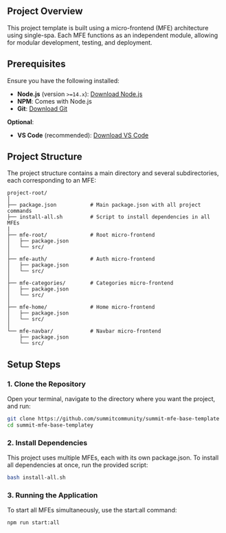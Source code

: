 ## Project Overview

This project template is built using a micro-frontend (MFE) architecture using single-spa. Each MFE functions as an independent module, allowing for modular development, testing, and deployment.

## Prerequisites

Ensure you have the following installed:

- **Node.js** (version `>=14.x`): [Download Node.js](https://nodejs.org/)
- **NPM**: Comes with Node.js
- **Git**: [Download Git](https://git-scm.com/)

**Optional**:

- **VS Code** (recommended): [Download VS Code](https://code.visualstudio.com/)

## Project Structure

The project structure contains a main directory and several subdirectories, each corresponding to an MFE:

```plaintext
project-root/
│
├── package.json           # Main package.json with all project commands
├── install-all.sh         # Script to install dependencies in all MFEs
|
├── mfe-root/              # Root micro-frontend
│   ├── package.json
│   └── src/
│
├── mfe-auth/              # Auth micro-frontend
│   ├── package.json
│   └── src/
│
├── mfe-categories/        # Categories micro-frontend
│   ├── package.json
│   └── src/
│
├── mfe-home/              # Home micro-frontend
│   ├── package.json
│   └── src/
│
└── mfe-navbar/            # Navbar micro-frontend
    ├── package.json
    └── src/
```

## Setup Steps

### 1. Clone the Repository

Open your terminal, navigate to the directory where you want the project, and run:

```bash
git clone https://github.com/summitcommunity/summit-mfe-base-template
cd summit-mfe-base-templatey

```

### 2. Install Dependencies

This project uses multiple MFEs, each with its own package.json. To install all dependencies at once, run the provided script:

```bash
bash install-all.sh
```

### 3. Running the Application

To start all MFEs simultaneously, use the start:all command:

```bash
npm run start:all
```
